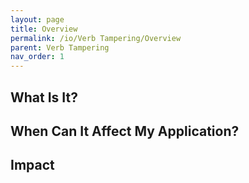 ```yaml
---
layout: page
title: Overview
permalink: /io/Verb Tampering/Overview
parent: Verb Tampering
nav_order: 1
---
```




## What Is It?





## When Can It Affect My Application?





## Impact



